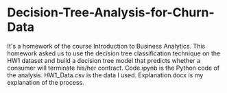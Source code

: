 # Decision-Tree-Analysis-for-Churn-Data
It's a homework of the course Introduction to Business Analytics. 
This homework asked us to use the decision tree classification technique on the HW1 dataset and build a decision tree model that predicts whether a consumer will terminate his/her contract.
Code.ipynb is the Python code of the analysis.
HW1_Data.csv is the data I used.
Explanation.docx is my explanation of the process.
